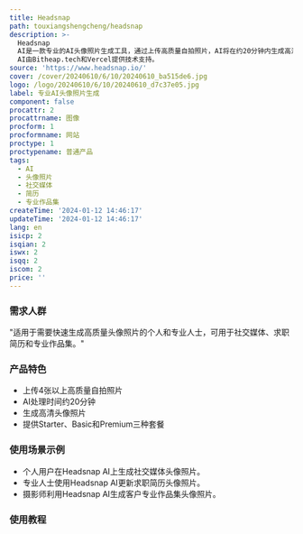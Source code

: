 ```yaml
---
title: Headsnap
path: touxiangshengcheng/headsnap
description: >-
  Headsnap
  AI是一款专业的AI头像照片生成工具，通过上传高质量自拍照片，AI将在约20分钟内生成高清头像照片，适用于社交资料、简历和专业作品集。产品定价分为Starter、Basic和Premium三个套餐，满足个人和专业人士的不同需求。Headsnap
  AI由Bitheap.tech和Vercel提供技术支持。
source: 'https://www.headsnap.io/'
cover: /cover/20240610/6/10/20240610_ba515de6.jpg
logo: /logo/20240610/6/10/20240610_d7c37e05.jpg
label: 专业AI头像照片生成
component: false
procattr: 2
procattrname: 图像
procform: 1
procformname: 网站
proctype: 1
proctypename: 普通产品
tags:
  - AI
  - 头像照片
  - 社交媒体
  - 简历
  - 专业作品集
createTime: '2024-01-12 14:46:17'
updateTime: '2024-01-12 14:46:17'
lang: en
isicp: 2
isqian: 2
iswx: 2
isqq: 2
iscom: 2
price: ''
---
```




### 需求人群
"适用于需要快速生成高质量头像照片的个人和专业人士，可用于社交媒体、求职简历和专业作品集。"

### 产品特色
* 上传4张以上高质量自拍照片
* AI处理时间约20分钟
* 生成高清头像照片
* 提供Starter、Basic和Premium三种套餐

### 使用场景示例
* 个人用户在Headsnap AI上生成社交媒体头像照片。
* 专业人士使用Headsnap AI更新求职简历头像照片。
* 摄影师利用Headsnap AI生成客户专业作品集头像照片。

### 使用教程


  
